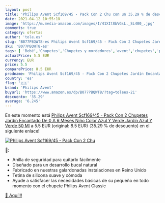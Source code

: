 ```yaml
---
layout: post
title: 'Philips Avent Scf169/45 - Pack Con 2 Chu con un 35.29 % de descuento'
date: 2021-04-12 10:55:18
image: 'https://m.media-amazon.com/images/I/41XIt8bVGsL._SL400_.jpg'
comments: true
category: ofertas
author: 'tole.es'
slug: 'B077PBQWT8-es Philips Avent Scf169/45 - Pack Con 2 Chupetes Jardín...'
sku: 'B077PBQWT8-es'
tags: [ 'Bebé','Chupetes','Chupetes y mordedores','avent','chupetes','philips avent', ]
actualPrice: 5.5 EUR
currency: EUR
price: 5.5
comparePrice: 8.5 EUR
prodname: 'Philips Avent Scf169/45 - Pack Con 2 Chupetes Jardín Encantado  De 0 A 6 Meses  Niño  Color Azul Y Verde Jardín Azul Y Verde 50 Ml'
country: 'es'
flag: '🇪🇸'
brand: 'Philips Avent'
buyurl: 'https://www.amazon.es/dp/B077PBQWT8/?tag=tolees-21'
descuento: '35.29'
average: '6.245'
---
```


En este momento está [Philips Avent Scf169/45 - Pack Con 2 Chupetes Jardín Encantado  De 0 A 6 Meses  Niño  Color Azul Y Verde Jardín Azul Y Verde 50 Ml](https://www.amazon.es/dp/B077PBQWT8/?tag=tolees-21) a 5.5 EUR (original: 8.5 EUR) (35.29 %  de descuento) en el siguiente enlace!

[![Philips Avent Scf169/45 - Pack Con 2 Chu](https://m.media-amazon.com/images/I/41XIt8bVGsL._SL400_.jpg)](https://www.amazon.es/dp/B077PBQWT8/?tag=tolees-21)

🔎:

- Anilla de seguridad para quitarlo fácilmente
- Diseñado para un desarrollo bucal natural
- Fabricado en nuestras galardonadas instalaciones en Reino Unido
- Tetina de silicona suave y cómoda
- Ayude a satisfacer las necesidades básicas de su pequeño en todo momento con el chupete Philips Avent Classic

[🛒 Aquí!!!](https://www.amazon.es/dp/B077PBQWT8/?tag=tolees-21)
